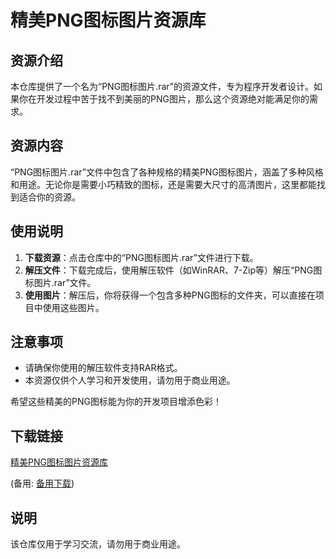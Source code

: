 # 精美PNG图标图片资源库

## 资源介绍

本仓库提供了一个名为“PNG图标图片.rar”的资源文件，专为程序开发者设计。如果你在开发过程中苦于找不到美丽的PNG图片，那么这个资源绝对能满足你的需求。

## 资源内容

“PNG图标图片.rar”文件中包含了各种规格的精美PNG图标图片，涵盖了多种风格和用途。无论你是需要小巧精致的图标，还是需要大尺寸的高清图片，这里都能找到适合你的资源。

## 使用说明

1. **下载资源**：点击仓库中的“PNG图标图片.rar”文件进行下载。
2. **解压文件**：下载完成后，使用解压软件（如WinRAR、7-Zip等）解压“PNG图标图片.rar”文件。
3. **使用图片**：解压后，你将获得一个包含多种PNG图标的文件夹，可以直接在项目中使用这些图片。

## 注意事项

- 请确保你使用的解压软件支持RAR格式。
- 本资源仅供个人学习和开发使用，请勿用于商业用途。

希望这些精美的PNG图标能为你的开发项目增添色彩！

## 下载链接
[精美PNG图标图片资源库](https://pan.quark.cn/s/c9e68b39c87d) 

(备用: [备用下载](https://pan.baidu.com/s/1IYEh6aFHoFGHUd8ElikTXw?pwd=1234))

## 说明

该仓库仅用于学习交流，请勿用于商业用途。
